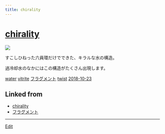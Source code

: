 ```yaml
---
title: chirality
---
```

# [chirality](/chirality)

![](https://i.gyazo.com/b20a991dbfbf3df77180b408e51a3f0d.jpg)

すこしひねった六員環だけでできた、キラルな水の構造。

過冷却水のなかにはこの構造がたくさん出現します。



[water](/water) [vitrite](/vitrite) [フラグメント](/フラグメント) [twist](/twist)  [2018-10-23](/2018-10-23) 



## Linked from

* [chirality](/chirality)
* [フラグメント](/フラグメント)


----
[Edit](https://github.com/vitroid/vitroid.github.io/edit/master/MD/chirality.md)
